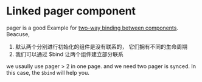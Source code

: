 # Linked pager component

pager is a good Example for [two-way binding between components](). Beacuse,
  
1. 默认两个分别进行初始化的组件是没有联系的， 它们拥有不同的生命周期
2. 我们可以通过 $bind 让两个组件建立部分联系

 we usaully use pager > 2 in one page. and we need two pager is synced. In this case, the `$bind` will help you.